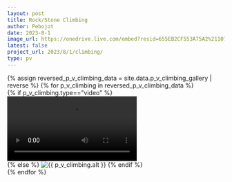 ```yaml
---
layout: post
title: Rock/Stone Climbing
author: Pebojot
date: 2023-8-1
image_url: https://onedrive.live.com/embed?resid=655EB2CF553A75A2%2110707&authkey=%21ACzXejOJposD9b0
latest: false
project_url: 2023/8/1/climbing/
type: pv
---
```


<div class="container p-0">
  <div class="row p-0">
    {% assign reversed_p_v_climbing_data = site.data.p_v_climbing_gallery | reverse %}
    {% for p_v_climbing in reversed_p_v_climbing_data %}
    <div class="col-md-4 mt-3 col-lg-3 p-0">
      {% if p_v_climbing.type=="video" %}
      <div class="embed-responsive embed-responsive-16by9">
        <video class="embed-responsive-item w-100" controls>
          <source src="{{ p_v_climbing.src }}" type="video/mp4">
          Your browser does not support the video tag.
        </video>
      </div>
      {% else %}
      <img src="{{ p_v_climbing.src }}" class="img-fluid" alt="{{ p_v_climbing.alt }}">
      {% endif %}
    </div>
    {% endfor %}
  </div>
</div>
